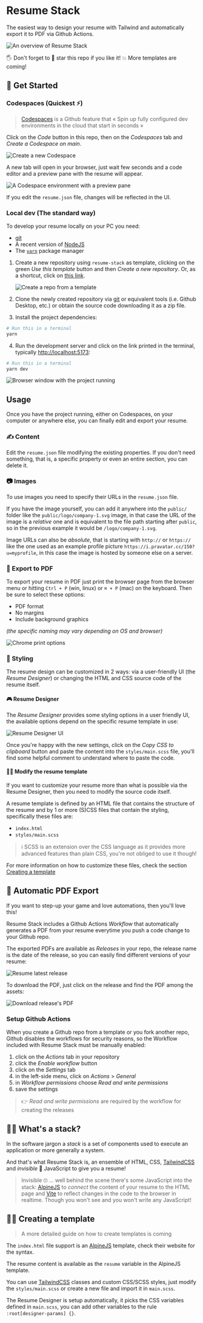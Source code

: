 # Resume Stack

The easiest way to design your resume with Tailwind
and automatically export it to PDF via Github Actions.

![An overview of Resume Stack](https://raw.githubusercontent.com/lucafaggianelli/resume-stack/main/docs/images/hero.png)

🖐 Don't forget to 🌟 star this repo if you like it!
💥 More templates are coming!

## 🚀 Get Started

### Codespaces (Quickest ⚡)

> [Codespaces](https://github.com/features/codespaces) is a Github feature that
> « Spin up fully configured dev environments in the cloud that start in seconds »

Click on the *Code* button in this repo, then on the *Codespaces* tab
and *Create a Codespace on main*.

![Create a new Codespace](https://raw.githubusercontent.com/lucafaggianelli/resume-stack/main/docs/images/create-codespace.png)

A new tab will open in your browser, just wait few seconds and a code editor
and a preview pane with the resume will appear.

![A Codespace environment with a preview pane](https://raw.githubusercontent.com/lucafaggianelli/resume-stack/main/docs/images/codespaces.png)

If you edit the `resume.json` file, changes will be reflected in the UI.

### Local dev (The standard way)

To develop your resume locally on your PC you need:
- [git](https://git-scm.com/downloads)
- A recent version of [NodeJS](https://nodejs.org/en)
- The [`yarn`](https://yarnpkg.com/getting-started/install) package manager

1. Create a new repository using `resume-stack` as template,
    clicking on the green *Use this template* button and then
    *Create a new repository*.
    Or, as a shortcut, click on [this link](https://github.com/new?template_name=resume-stack&template_owner=lucafaggianelli).

    ![Create a repo from a template](https://raw.githubusercontent.com/lucafaggianelli/resume-stack/main/docs/images/use-this-template.png)

2. Clone the newly created repository via [git](https://git-scm.com/downloads)
    or equivalent tools (i.e. Github Desktop, etc.) or obtain the source code
    downloading it as a zip file.

3. Install the project dependencies:

```bash
# Run this in a terminal
yarn
```

4. Run the development server and click on the link printed in the terminal,
    typically [http://localhost:5173](http://localhost:5173):

```bash
# Run this in a terminal
yarn dev
```

![Browser window with the project running](https://raw.githubusercontent.com/lucafaggianelli/resume-stack/main/docs/images/browser-window.png)


## Usage

Once you have the project running, either on Codespaces,
on your computer or anywhere else, you can finally edit
and export your resume.

### ✍ Content

Edit the `resume.json` file modifying the existing properties.
If you don't need something, that is, a specific property or
even an entire section, you can delete it.

### 📷 Images

To use images you need to specify their URLs in the `resume.json`
file.

If you have the image yourself, you can add it anywhere into the
`public/` folder like the `public/logo/company-1.svg` image, in that
case the URL of the image is a *relative* one and is equivalent
to the file path starting after `public`, so in the previous example
it would be `/logo/company-1.svg`.

Image URLs can also be *absolute*, that is starting with `http://` or `https://`
like the one used as an example profile picture
`https://i.pravatar.cc/150?u=myprofile`, in this case the image
is hosted by someone else on a server.

### 📃 Export to PDF

To export your resume in PDF just print the browser page
from the browser menu or
hitting `Ctrl + P` (win, linux) or `⌘ + P` (mac) on the keyboard.
Then be sure to select these options:

- PDF format
- No margins
- Include background graphics

*(the specific naming may vary depending on OS and browser)*

![Chrome print options](https://raw.githubusercontent.com/lucafaggianelli/resume-stack/main/docs/images/print-options.png)


### 🎨 Styling

The resume design can be customized in 2 ways: via a user-friendly
UI (the *Resume Designer*) or changing the HTML and CSS
source code of the resume itself.

#### 🎮 Resume Designer

The *Resume Designer* provides some styling options in a
user friendly UI, the available options depend on the
specific resume template in use:

![Resume Designer UI](https://raw.githubusercontent.com/lucafaggianelli/resume-stack/main/docs/images/resume-designer-ui.png)

Once you're happy with the new settings, click on the
*Copy CSS to clipboard* button and paste the content
into the `styles/main.scss` file, you'll find some helpful
comment to understand where to paste the code.

#### 👩‍💻 Modify the resume template

If you want to customize your resume more than what is possible
via the Resume Designer, then you need to modify the source code
itself.

A resume template is defined by an HTML file that contains the
structure of the resume and by 1 or more (S)CSS files that contain
the styling, specifically these files are:

- `index.html`
- `styles/main.scss`

> ℹ SCSS is an extension over the CSS language as it provides more
advanced features than plain CSS, you're not obliged to use it
though!

For more information on how to customize these files, check the
section [Creating a template](#-creating-a-template)

## 🌟 Automatic PDF Export

If you want to step-up your game and love automations, then you'll
love this!

Resume Stack includes a Github Actions *Workflow*
that automatically generates a PDF from your resume everytime
you push a code change to your Github repo.

The exported PDFs are available as *Releases* in your repo, the
release name is the date of the release, so you can easily
find different versions of your resume:

![Resume latest release](https://raw.githubusercontent.com/lucafaggianelli/resume-stack/main/docs/images/resume-latest-release.png)

To download the PDF, just click on the release and find the PDF
among the assets:

![Download release's PDF](https://raw.githubusercontent.com/lucafaggianelli/resume-stack/main/docs/images/resume-release-details.png)


### Setup Github Actions

When you create a Github repo from a template or you fork
another repo, Github disables the workflows for security
reasons, so the Workflow included with Resume Stack must be
manually enabled:

1. click on the *Actions* tab in your repository
2. click the *Enable workflow* button
3. click on the *Settings* tab
4. in the left-side menu, click on *Actions* > *General*
5. in *Workflow permissions* choose *Read and write permissions*
6. save the settings

> 👉 *Read and write permissions* are required by the workflow
  for creating the releases

## 🤷‍♀️ What's a stack?

In the software jargon a *stack* is a set of components used to execute an
application or more generally a system.

And that's what Resume Stack is, an ensemble of HTML, CSS,
[TailwindCSS](https://tailwindcss.com/) and *invisible* 👻 JavaScript
to give you a resume!

> Invisible 🙄 … well behind the scene there's some JavaScript into the stack:
[AlpineJS](https://alpinejs.dev/) to *connect* the content of your resume
to the HTML page and [Vite](https://vitejs.dev/)
to reflect changes in the code to the browser in realtime.
Though you won't see and you won't write any JavaScript!

## 👩‍🎨 Creating a template

> A more detailed guide on how to create templates is coming

The `index.html` file support is an [AlpineJS](https://alpinejs.dev/) template,
check their website for the syntax.

The resume content is available as the `resume` variable in the AlpineJS template.

You can use [TailwindCSS](https://tailwindcss.com/) classes and custom CSS/SCSS
styles, just modify the `styles/main.scss` or create a new file and import it
in `main.scss`.

The Resume Designer is setup automatically, it picks the CSS variables defined
in `main.scss`, you can add other variables to the rule `:root[designer-params] {}`.
